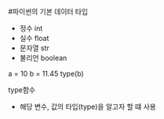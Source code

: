 #파이썬의 기본 데이터 타입
- 정수 int
- 실수 float
- 문자열  str
- 불리언 boolean

a = 10
b = 11.45
type(b)


type함수
 - 해당 변수, 값의 타입(type)을 알고자 할 떄 사용